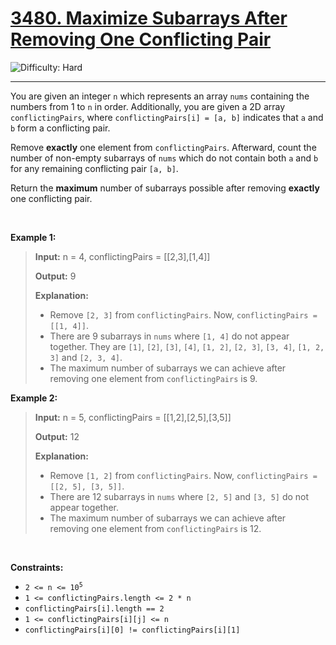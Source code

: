 <h1><a href="https://leetcode.com/problems/maximize-subarrays-after-removing-one-conflicting-pair?envType=daily-question&envId=2025-07-26">3480. Maximize Subarrays After Removing One Conflicting Pair</a></h1>

![Difficulty: Hard](https://img.shields.io/badge/Hard-f8615c)

---

<p>You are given an integer <code>n</code> which represents an array <code>nums</code> containing the numbers from 1 to <code>n</code> in order. Additionally, you are given a 2D array <code>conflictingPairs</code>, where <code>conflictingPairs[i] = [a, b]</code> indicates that <code>a</code> and <code>b</code> form a conflicting pair.</p>

<p>Remove <strong>exactly</strong> one element from <code>conflictingPairs</code>. Afterward, count the number of <span data-keyword="subarray-nonempty">non-empty subarrays</span> of <code>nums</code> which do not contain both <code>a</code> and <code>b</code> for any remaining conflicting pair <code>[a, b]</code>.</p>

<p>Return the <strong>maximum</strong> number of subarrays possible after removing <strong>exactly</strong> one conflicting pair.</p>

<p>&nbsp;</p>
<p><strong class="example">Example 1:</strong></p>

><p><strong>Input:</strong> <span class="example-io">n = 4, conflictingPairs = [[2,3],[1,4]]</span></p>
>
><p><strong>Output:</strong> <span class="example-io">9</span></p>
>
><p><strong>Explanation:</strong></p>
>
><ul>
>	<li>Remove <code>[2, 3]</code> from <code>conflictingPairs</code>. Now, <code>conflictingPairs = [[1, 4]]</code>.</li>
>	<li>There are 9 subarrays in <code>nums</code> where <code>[1, 4]</code> do not appear together. They are <code>[1]</code>, <code>[2]</code>, <code>[3]</code>, <code>[4]</code>, <code>[1, 2]</code>, <code>[2, 3]</code>, <code>[3, 4]</code>, <code>[1, 2, 3]</code> and <code>[2, 3, 4]</code>.</li>
>	<li>The maximum number of subarrays we can achieve after removing one element from <code>conflictingPairs</code> is 9.</li>
></ul>

<p><strong class="example">Example 2:</strong></p>

><p><strong>Input:</strong> <span class="example-io">n = 5, conflictingPairs = [[1,2],[2,5],[3,5]]</span></p>
>
><p><strong>Output:</strong> <span class="example-io">12</span></p>
>
><p><strong>Explanation:</strong></p>
>
><ul>
>	<li>Remove <code>[1, 2]</code> from <code>conflictingPairs</code>. Now, <code>conflictingPairs = [[2, 5], [3, 5]]</code>.</li>
>	<li>There are 12 subarrays in <code>nums</code> where <code>[2, 5]</code> and <code>[3, 5]</code> do not appear together.</li>
>	<li>The maximum number of subarrays we can achieve after removing one element from <code>conflictingPairs</code> is 12.</li>
></ul>

<p>&nbsp;</p>
<p><strong>Constraints:</strong></p>

<ul>
	<li><code>2 &lt;= n &lt;= 10<sup>5</sup></code></li>
	<li><code>1 &lt;= conflictingPairs.length &lt;= 2 * n</code></li>
	<li><code>conflictingPairs[i].length == 2</code></li>
	<li><code>1 &lt;= conflictingPairs[i][j] &lt;= n</code></li>
	<li><code>conflictingPairs[i][0] != conflictingPairs[i][1]</code></li>
</ul>
